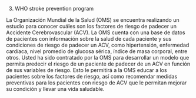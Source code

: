 3. WHO stroke prevention program

La Organización Mundial de la Salud (OMS) se encuentra realizando un estudio para conocer cuáles son los factores de riesgo de padecer un Accidente Cerebrovascular (ACV). La OMS cuenta con una base de datos de pacientes con información sobre la salud de cada paciente y sus condiciones de riesgo de padecer un ACV, como hipertensión, enfermedad cardíaca, nivel promedio de glucosa sérica, índice de masa corporal, entre otros. Usted ha sido contratado por la OMS para desarrollar un modelo que permita predecir el riesgo de un paciente de padecer de un ACV en función de sus variables de riesgo. Esto le permitirá a la OMS educar a los pacientes sobre los factores de riesgo, así como recomendar medidas preventivas para los pacientes con riesgo de ACV que le permitan mejorar su condición y llevar una vida saludable.

